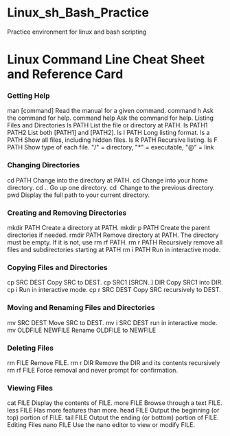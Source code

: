 # Linux_sh_Bash_Practice
Practice environment for linux and bash scripting

# Linux Command Line Cheat Sheet and Reference Card
### Getting Help
man [command] Read the manual for a given command.
command ­h Ask the command for help.
command ­­help Ask the command for help.
Listing Files and Directories
ls PATH List the file or directory at PATH.
ls PATH1 PATH2 List both [PATH1] and [PATH2].
ls ­l PATH Long listing format.
ls ­a PATH Show all files, including hidden files.
ls ­R PATH Recursive listing.
ls ­F PATH Show type of each file.
"/" = directory, "*" = executable, "@" = link
### Changing Directories
cd PATH Change into the directory at PATH.
cd Change into your home directory.
cd .. Go up one directory.
cd ­ Change to the previous directory.
pwd Display the full path to your current
directory.
### Creating and Removing Directories
mkdir PATH Create a directory at PATH.
mkdir ­p PATH Create the parent directories if needed.
rmdir PATH Remove directory at PATH. The directory must be
empty. If it is not, use rm ­rf PATH.
rm ­r PATH Recursively remove all files and subdirectories
starting at PATH
rm ­i PATH Run in interactive mode.
### Copying Files and Directories
cp SRC DEST Copy SRC to DEST.
cp SRC1 [SRCN..] DIR Copy SRC1 into DIR.
cp ­i Run in interactive mode.
cp ­r SRC DEST Copy SRC recursively to DEST.
### Moving and Renaming Files and Directories
mv SRC DEST Move SRC to DEST.
mv ­i SRC DEST run in interactive mode.
mv OLDFILE NEWFILE Rename OLDFILE to NEWFILE
### Deleting Files
rm FILE Remove FILE.
rm ­r DIR Remove the DIR and its contents recursively
rm ­rf FILE Force removal and never prompt for
confirmation.
### Viewing Files
cat FILE Display the contents of FILE.
more FILE Browse through a text FILE.
less FILE Has more features than more.
head FILE Output the beginning (or top) portion of FILE.
tail FILE Output the ending (or bottom) portion of FILE.
Editing Files
nano FILE Use the nano editor to view or modify FILE.
